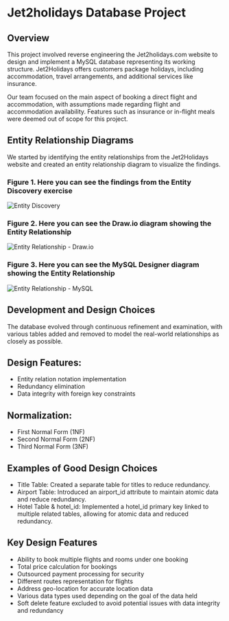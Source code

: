 <h1>Jet2holidays Database Project</h1>

<h2>Overview</h2>
<p>This project involved reverse engineering the Jet2holidays.com website to design and implement a MySQL database representing its working structure. Jet2Holidays offers customers package holidays, including accommodation, travel arrangements, and additional services like insurance.

Our team focused on the main aspect of booking a direct flight and accommodation, with assumptions made regarding flight and accommodation availability. Features such as insurance or in-flight meals were deemed out of scope for this project.</p>

<h2>Entity Relationship Diagrams</h2>

We started by identifying the entity relationships from the Jet2Holidays website and created an entity relationship diagram to visualize the findings.

<h3><b>Figure 1. Here you can see the findings from the Entity Discovery exercise</b></h3>

![Entity Discovery](https://i.imgur.com/5zgbHhC.png)

<h3><b>Figure 2. Here you can see the Draw.io diagram showing the Entity Relationship</b></h3>

![Entity Relationship - Draw.io](https://i.imgur.com/p9iwkMV.png)

<h3><b>Figure 3. Here you can see the MySQL Designer diagram showing the Entity Relationship</b></h3>

![Entity Relationship - MySQL](https://i.imgur.com/7a7tdb8.png)

<h2>Development and Design Choices</h2>

The database evolved through continuous refinement and examination, with various tables added and removed to model the real-world relationships as closely as possible.

<h2>Design Features:</h2>

- Entity relation notation implementation
- Redundancy elimination
- Data integrity with foreign key constraints

<h2>Normalization:</h2>

- First Normal Form (1NF)
- Second Normal Form (2NF)
- Third Normal Form (3NF)

<h2>Examples of Good Design Choices</h2>

- Title Table: Created a separate table for titles to reduce redundancy.
- Airport Table: Introduced an airport_id attribute to maintain atomic data and reduce redundancy.
- Hotel Table & hotel_id: Implemented a hotel_id primary key linked to multiple related tables, allowing for atomic data and reduced redundancy.

<h2>Key Design Features</h2>

- Ability to book multiple flights and rooms under one booking
- Total price calculation for bookings
- Outsourced payment processing for security
- Different routes representation for flights
- Address geo-location for accurate location data
- Various data types used depending on the goal of the data held
- Soft delete feature excluded to avoid potential issues with data integrity and redundancy
